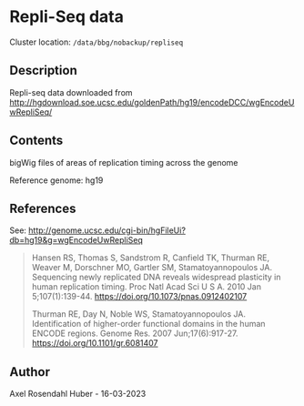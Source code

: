 # Repli-Seq data

Cluster location:
`/data/bbg/nobackup/repliseq`

## Description

Repli-seq data downloaded from <http://hgdownload.soe.ucsc.edu/goldenPath/hg19/encodeDCC/wgEncodeUwRepliSeq/>

## Contents

bigWig files of areas of replication timing across the genome

Reference genome: hg19

## References

See: <http://genome.ucsc.edu/cgi-bin/hgFileUi?db=hg19&g=wgEncodeUwRepliSeq>

> Hansen RS, Thomas S, Sandstrom R, Canfield TK, Thurman RE, Weaver M, Dorschner MO, Gartler SM,
> Stamatoyannopoulos JA. Sequencing newly replicated DNA reveals widespread plasticity in human replication timing.
> Proc Natl Acad Sci U S A. 2010 Jan 5;107(1):139-44. <https://doi.org/10.1073/pnas.0912402107>
>
> Thurman RE, Day N, Noble WS, Stamatoyannopoulos JA. Identification of higher-order functional domains in the human
> ENCODE regions. Genome Res. 2007 Jun;17(6):917-27. <https://doi.org/10.1101/gr.6081407>

## Author

Axel Rosendahl Huber - 16-03-2023
